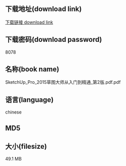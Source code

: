 ## 下载地址(download link)
[下载链接 download link](https://tutu365.netlify.app/?s=SketchUp_Pro_2015%E8%8D%89%E5%9B%BE%E5%A4%A7%E5%B8%88%E4%BB%8E%E5%85%A5%E9%97%A8%E5%88%B0%E7%B2%BE%E9%80%9A_%E7%AC%AC2%E7%89%88.pdf)

## 下载密码(download password)
8078

## 名称(book name)
SketchUp_Pro_2015草图大师从入门到精通_第2版.pdf.pdf

## 语言(language)
chinese

## MD5


## 大小(filesize)
49.1 MB
